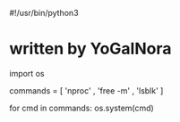 #!/usr/bin/python3

# written by YoGalNora

import os


commands = [ 'nproc' , 'free -m' , 'lsblk' ]

for cmd in commands:
    os.system(cmd)
